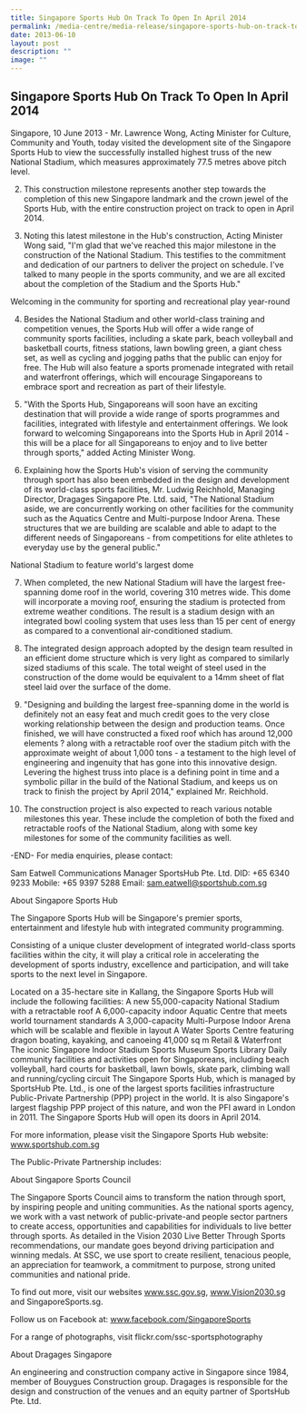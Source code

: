 ```yaml
---
title: Singapore Sports Hub On Track To Open In April 2014
permalink: /media-centre/media-release/singapore-sports-hub-on-track-to-open-in-april-2014/
date: 2013-06-10
layout: post
description: ""
image: ""
---
```

## **Singapore Sports Hub On Track To Open In April 2014**

Singapore, 10 June 2013 - Mr. Lawrence Wong, Acting Minister for Culture, Community and Youth, today visited the development site of the Singapore Sports Hub to view the successfully installed highest truss of the new National Stadium, which measures approximately 77.5 metres above pitch level.

2. This construction milestone represents another step towards the completion of this new Singapore landmark and the crown jewel of the Sports Hub, with the entire construction project on track to open in April 2014.

3. Noting this latest milestone in the Hub's construction, Acting Minister Wong said, "I'm glad that we've reached this major milestone in the construction of the National Stadium. This testifies to the commitment and dedication of our partners to deliver the project on schedule. I've talked to many people in the sports community, and we are all excited about the completion of the Stadium and the Sports Hub."

Welcoming in the community for sporting and recreational play year-round

4. Besides the National Stadium and other world-class training and competition venues, the Sports Hub will offer a wide range of community sports facilities, including a skate park, beach volleyball and basketball courts, fitness stations, lawn bowling green, a giant chess set, as well as cycling and jogging paths that the public can enjoy for free. The Hub will also feature a sports promenade integrated with retail and waterfront offerings, which will encourage Singaporeans to embrace sport and recreation as part of their lifestyle.

5. "With the Sports Hub, Singaporeans will soon have an exciting destination that will provide a wide range of sports programmes and facilities, integrated with lifestyle and entertainment offerings. We look forward to welcoming Singaporeans into the Sports Hub in April 2014 - this will be a place for all Singaporeans to enjoy and to live better through sports," added Acting Minister Wong.

6. Explaining how the Sports Hub's vision of serving the community through sport has also been embedded in the design and development of its world-class sports facilities, Mr. Ludwig Reichhold, Managing Director, Dragages Singapore Pte. Ltd. said, "The National Stadium aside, we are concurrently working on other facilities for the community such as the Aquatics Centre and Multi-purpose Indoor Arena. These structures that we are building are scalable and able to adapt to the different needs of Singaporeans - from competitions for elite athletes to everyday use by the general public."

National Stadium to feature world's largest dome

7. When completed, the new National Stadium will have the largest free-spanning dome roof in the world, covering 310 metres wide. This dome will incorporate a moving roof, ensuring the stadium is protected from extreme weather conditions. The result is a stadium design with an integrated bowl cooling system that uses less than 15 per cent of energy as compared to a conventional air-conditioned stadium.

8. The integrated design approach adopted by the design team resulted in an efficient dome structure which is very light as compared to similarly sized stadiums of this scale. The total weight of steel used in the construction of the dome would be equivalent to a 14mm sheet of flat steel laid over the surface of the dome.

9. "Designing and building the largest free-spanning dome in the world is definitely not an easy feat and much credit goes to the very close working relationship between the design and production teams. Once finished, we will have constructed a fixed roof which has around 12,000 elements ? along with a retractable roof over the stadium pitch with the approximate weight of about 1,000 tons - a testament to the high level of engineering and ingenuity that has gone into this innovative design. Levering the highest truss into place is a defining point in time and a symbolic pillar in the build of the National Stadium, and keeps us on track to finish the project by April 2014," explained Mr. Reichhold.

10. The construction project is also expected to reach various notable milestones this year. These include the completion of both the fixed and retractable roofs of the National Stadium, along with some key milestones for some of the community facilities as well.

-END-
For media enquiries, please contact:

Sam Eatwell
Communications Manager
SportsHub Pte. Ltd.
DID: +65 6340 9233
Mobile: +65 9397 5288
Email: sam.eatwell@sportshub.com.sg

About Singapore Sports Hub

The Singapore Sports Hub will be Singapore's premier sports, entertainment and lifestyle hub with integrated community programming.

Consisting of a unique cluster development of integrated world-class sports facilities within the city, it will play a critical role in accelerating the development of sports industry, excellence and participation, and will take sports to the next level in Singapore.

Located on a 35-hectare site in Kallang, the Singapore Sports Hub will include the following facilities:
A new 55,000-capacity National Stadium with a retractable roof
A 6,000-capacity indoor Aquatic Centre that meets world tournament standards
A 3,000-capacity Multi-Purpose Indoor Arena which will be scalable and flexible in layout
A Water Sports Centre featuring dragon boating, kayaking, and canoeing
41,000 sq m Retail & Waterfront
The iconic Singapore Indoor Stadium
Sports Museum
Sports Library
Daily community facilities and activities open for Singaporeans, including beach volleyball, hard courts for basketball, lawn bowls, skate park, climbing wall and running/cycling circuit
The Singapore Sports Hub, which is managed by SportsHub Pte. Ltd., is one of the largest sports facilities infrastructure Public-Private Partnership (PPP) project in the world. It is also Singapore's largest flagship PPP project of this nature, and won the PFI award in London in 2011. The Singapore Sports Hub will open its doors in April 2014.

For more information, please visit the Singapore Sports Hub website: www.sportshub.com.sg

The Public-Private Partnership includes:



About Singapore Sports Council

The Singapore Sports Council aims to transform the nation through sport, by inspiring people and uniting communities. As the national sports agency, we work with a vast network of public-private-and people sector partners to create access, opportunities and capabilities for individuals to live better through sports. As detailed in the Vision 2030 Live Better Through Sports recommendations, our mandate goes beyond driving participation and winning medals. At SSC, we use sport to create resilient, tenacious people, an appreciation for teamwork, a commitment to purpose, strong united communities and national pride.

To find out more, visit our websites www.ssc.gov.sg, www.Vision2030.sg and SingaporeSports.sg.

Follow us on Facebook at: www.facebook.com/SingaporeSports

For a range of photographs, visit flickr.com/ssc-sportsphotography

About Dragages Singapore

An engineering and construction company active in Singapore since 1984, member of Bouygues Construction group. Dragages is responsible for the design and construction of the venues and an equity partner of SportsHub Pte. Ltd.


